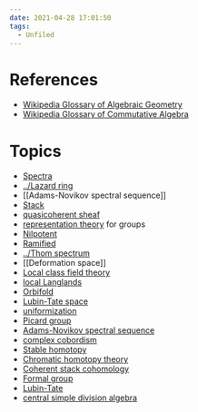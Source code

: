 ```yaml
---
date: 2021-04-28 17:01:50
tags: 
  - Unfiled
---
```


# References 

- [Wikipedia Glossary of Algebraic Geometry](https://en.wikipedia.org/wiki/Glossary_of_algebraic_geometry)
- [Wikipedia Glossary of Commutative Algebra](https://en.wikipedia.org/wiki/Glossary_of_commutative_algebra)

# Topics

- [Spectra](../Spectra.md)
- [../Lazard ring](../Lazard%20ring.md)
- [[Adams-Novikov spectral sequence]]
- [Stack](stack.md)
- [quasicoherent sheaf](quasicoherent%20sheaf.md)
- [representation theory](representation%20theory.md) for groups
- [Nilpotent](Nilpotent)
- [Ramified](ramified%20primes.md)
- [../Thom spectrum](../Thom%20spectrum.md)
- [[Deformation space]]
- [Local class field theory](Local%20class%20field%20theory)
- [local Langlands](Local%20Langlands%20correspondence.md)
- [Orbifold](Orbifold.md)
- [Lubin-Tate space](Lubin-Tate%20space)
- [uniformization](uniformization.md)
- [Picard group](Picard%20group.md)
- [Adams-Novikov spectral sequence](Adams-Novikov%20spectral%20sequence)
- [complex cobordism](complex%20cobordism)
- [Stable homotopy](Stable%20homotopy.md)
- [Chromatic homotopy theory](Chromatic%20homotopy%20theory)
- [Coherent stack cohomology](Coherent%20stack%20cohomology)
- [Formal group](Formal%20group.md)
- [Lubin-Tate](Lubin-Tate%20theory.md)
- [central simple division algebra](central%20simple%20algebra.md)